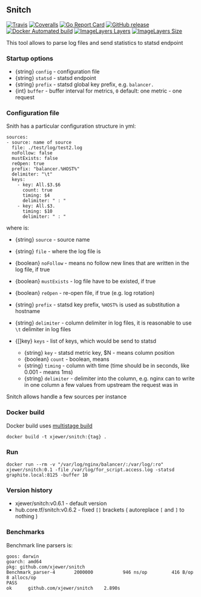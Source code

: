 ## Snitch

[![Travis](https://img.shields.io/travis/xjewer/snitch.svg)](https://travis-ci.org/xjewer/snitch)
[![Coveralls](https://img.shields.io/coveralls/xjewer/snitch.svg)](https://coveralls.io/github/xjewer/snitch)
[![Go Report Card](https://goreportcard.com/badge/github.com/xjewer/snitch)](https://goreportcard.com/report/github.com/xjewer/snitch)
[![GitHub release](https://img.shields.io/github/release/xjewer/snitch.svg)](https://github.com/xjewer/snitch/releases)
[![Docker Automated build](https://img.shields.io/docker/automated/xjewer/snitch.svg)](https://hub.docker.com/r/xjewer/snitch/)
[![ImageLayers Layers](https://img.shields.io/imagelayers/layers/xjewer/snitch/latest.svg)](https://hub.docker.com/r/xjewer/snitch/)
[![ImageLayers Size](https://img.shields.io/imagelayers/image-size/xjewer/snitch/latest.svg)](https://hub.docker.com/r/xjewer/snitch/)

This tool allows to parse log files and send statistics to statsd endpoint

### Startup options

* {string} `config` - configuration file
* {string} `statsd` - statsd endpoint
* {string} `prefix` - statsd global key prefix, e.g. `balancer.`
* {int} `buffer` - buffer interval for metrics, `0` default: one metric - one request

### Configuration file

Snith has a particular configuration structure in yml:

```
sources:
- source: name of source
  file: ./test/log/test2.log
  noFollow: false
  mustExists: false
  reOpen: true
  prefix: "balancer.%HOST%"
  delimiter: "\t"
  keys:
    - key: All.$3.$6
      count: true
      timing: $4
      delimiter: " : "
    - key: All.$3.
      timing: $10
      delimiter: " : "
```

where is:

* {string} `source`  - source name
* {string} `file` - where the log file is
* {boolean} `noFollow` - means no follow new lines that are written in the log file, if true
* {boolean} `mustExists` - log file have to be existed, if true
* {boolean} `reOpen` - re-open file, if true (e.g. log rotation)
* {string} `prefix` - statsd key prefix, `%HOST%` is used as substitution a hostname
* {string} `delimiter` - column delimiter in log files, it is reasonable to use `\t` delimiter in log files

* {[]key} `keys` - list of keys, which would be send to statsd
    * {string} `key` - statsd metric key, $N - means column position
    * {boolean} `count` - boolean, means  
    * {string} `timing` - column with time (time should be in seconds, like 0.001 - means 1ms)  
    * {string} `delimiter` - delimiter into the column, e.g. nginx can to write in one column a few values from upstream the request was in   


Snitch allows handle a few sources per instance

### Docker build

Docker build uses [multistage build](https://docs.docker.com/engine/userguide/eng-image/multistage-build/)

```
docker build -t xjewer/snitch:{tag} .
```


### Run


```
docker run --rm -v "/var/log/nginx/balancer/:/var/log/:ro" xjewer/snitch:0.1 -file /var/log/for_script.access.log -statsd graphite.local:8125 -buffer 10
```

### Version history

* xjewer/snitch:v0.6.1  - default version
* hub.core.tf/snitch:v0.6.2 - fixed `[]` brackets ( autoreplace `[` and `]` to nothing )

### Benchmarks

Benchmark line parsers is:

```
goos: darwin
goarch: amd64
pkg: github.com/xjewer/snitch
Benchmark_parser-4   	 2000000	       946 ns/op	     416 B/op	       8 allocs/op
PASS
ok  	github.com/xjewer/snitch	2.890s

```
